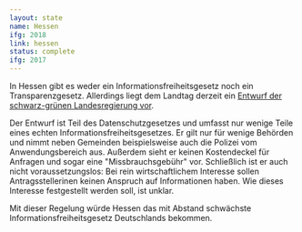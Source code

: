 ```yaml
---
layout: state
name: Hessen
ifg: 2018
link: hessen
status: complete
ifg: 2017
---
```

In Hessen gibt es weder ein Informationsfreiheitsgesetz noch
ein Transparenzgesetz. Allerdings liegt dem Landtag
derzeit ein <a href="https://transparenzranking.de/">Entwurf 
der schwarz-grünen Landesregierung vor</a>.

Der Entwurf ist Teil des Datenschutzgesetzes und umfasst 
nur wenige Teile eines echten Informationsfreiheitsgesetzes.
Er gilt nur für wenige Behörden und nimmt neben Gemeinden
beispielsweise auch die Polizei vom Anwendungsbereich aus. 
Außerdem sieht er keinen Kostendeckel für Anfragen und sogar
eine "Missbrauchsgebühr" vor. Schließlich ist er auch nicht
voraussetzungslos: Bei rein wirtschaftlichem Interesse sollen
Antragsstellerinen keinen Anspruch auf Informationen haben.
Wie dieses Interesse festgestellt werden soll, ist unklar.

Mit dieser Regelung würde Hessen das mit Abstand schwächste 
Informationsfreiheitsgesetz Deutschlands bekommen.
